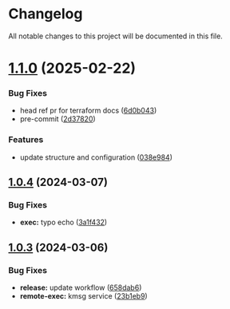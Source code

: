 # Changelog

All notable changes to this project will be documented in this file.

# [1.1.0](https://github.com/qts-cloud/terraform-proxmox-lxc-cluster/compare/v1.0.4...v1.1.0) (2025-02-22)


### Bug Fixes

* head ref pr for terraform docs ([6d0b043](https://github.com/qts-cloud/terraform-proxmox-lxc-cluster/commit/6d0b04309747b91c60ed8d2ca4c07d30573e60ec))
* pre-commit ([2d37820](https://github.com/qts-cloud/terraform-proxmox-lxc-cluster/commit/2d378200e8e52d90d1e93ce700c5e8b11955b281))


### Features

* update structure and configuration ([038e984](https://github.com/qts-cloud/terraform-proxmox-lxc-cluster/commit/038e98441195949f4b3c5e9ed13e708ac7459843))

## [1.0.4](https://github.com/qts-cloud/terraform-proxmox-lxc-cluster/compare/v1.0.3...v1.0.4) (2024-03-07)


### Bug Fixes

* **exec:** typo echo ([3a1f432](https://github.com/qts-cloud/terraform-proxmox-lxc-cluster/commit/3a1f432b330144bf7d1ca69a2e0dabd852da6ae1))

## [1.0.3](https://github.com/qts-cloud/terraform-proxmox-lxc-cluster/compare/v1.0.2...v1.0.3) (2024-03-06)


### Bug Fixes

* **release:** update workflow ([658dab6](https://github.com/qts-cloud/terraform-proxmox-lxc-cluster/commit/658dab6071acf2cc84ef0caa728f4056b7e007a3))
* **remote-exec:** kmsg service ([23b1eb9](https://github.com/qts-cloud/terraform-proxmox-lxc-cluster/commit/23b1eb97bff1603be9a11f5c47ce45289d0b8385))
